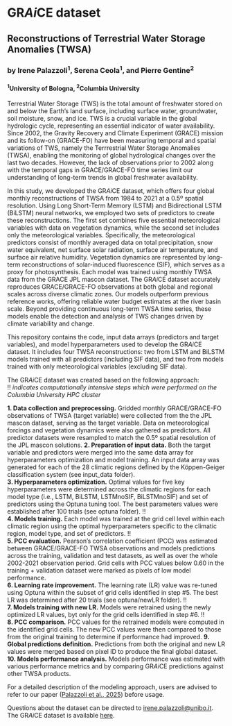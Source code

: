 # GR*Ai*CE dataset
## Reconstructions of Terrestrial Water Storage Anomalies (TWSA)

### by Irene Palazzoli<sup>1</sup>, Serena Ceola<sup>1</sup>, and Pierre Gentine<sup>2</sup>
#### <sup>1</sup>University of Bologna, <sup>2</sup>Columbia University

Terrestrial Water Storage (TWS) is the total amount of freshwater stored on and below the Earth’s land surface, including surface water, groundwater, soil moisture, snow, and ice. TWS is a crucial variable in the global hydrologic cycle, representing an essential indicator of water availability. Since 2002, the Gravity Recovery and Climate Experiment (GRACE) mission and its follow-on (GRACE-FO) have been measuring temporal and spatial variations of TWS, namely the Terrrestrial Water Storage Anomalies (TWSA), enabling the monitoring of global hydrological changes over the last two decades. However, the lack of observations prior to 2002 along with the temporal gaps in GRACE/GRACE-FO time series limit our understanding of long-term trends in global freshwater availability.

In this study, we developed the GR*Ai*CE dataset, which offers four global monthly reconstructions of TWSA from 1984 to 2021 at a 0.5º spatial resolution. Using Long Short-Term Memory (LSTM) and Bidirectional LSTM (BiLSTM) neural networks, we employed two sets of predictors to create these reconstructions. The first set combines five essential meteorological variables with data on vegetation dynamics, while the second set includes only the meteorological variables. Specifically, the meteorological predictors consist of monthly averaged data on total precipitation, snow water equivalent, net surface solar radiation, surface air temperature, and surface air relative humidity. Vegetation dynamics are represented by long-term reconstructions of solar-induced fluorescence (SIF), which serves as a proxy for photosynthesis. Each model was trained using monthly TWSA data from the GRACE JPL mascon dataset. The GR*Ai*CE dataset accurately reproduces GRACE/GRACE-FO observations at both global and regional scales across diverse climatic zones. Our models outperform previous reference works, offering reliable water budget estimates at the river basin scale. Beyond providing continuous long-term TWSA time series, these models enable the detection and analysis of TWS changes driven by climate variability and change.

This repository contains the code, input data arrays (predictors and target variables), and model hyperparameters used to develop the GR*Ai*CE dataset. It includes four TWSA reconstructions: two from LSTM and BiLSTM models trained with all predictors (including SIF data), and two from models trained with only meteorological variables (excluding SIF data).

The GR*Ai*CE dataset was created based on the following approach:  
:bangbang: *indicates computationally intensive steps which were performed on the Columbia University HPC cluster*  

__1.	Data collection and preprocessing.__ Gridded monthly GRACE/GRACE-FO observations of TWSA (target variable) were collected from the the JPL mascon dataset, serving as the target variable. Data on meteorological forcings and vegetation dynamics were also gathered as predictors. All predictor datasets were resampled to match the 0.5º spatial resolution of the JPL mascon solutions.
__2.	Preparation of input data.__ Both the target variable and predictors were merged into the same data array for hyperparameters optimization and model training. An input data array was generated for each of the 28 climatic regions defined by the Köppen-Geiger classification system (see input_data folder).  
__3.	Hyperparameters optimization.__ Optimal values for five key hyperparameters were determined across the climatic regions for each model type (i.e., LSTM, BiLSTM, LSTMnoSIF, BiLSTMnoSIF) and set of predictors using the Optuna tuning tool. The best parameters values were established after 100 trials (see optuna folder). :bangbang:  
__4.	Models training.__ Each model was trained at the grid cell level within each climatic region using the optimal hyperparameters specific to the climatic region, model type, and set of predictors. :bangbang:  
__5.	PCC evaluation.__ Pearson’s correlation coefficient (PCC) was estimated between GRACE/GRACE-FO TWSA observations and models predictions across the training, validation and test datasets, as well as over the whole 2002-2021 observation period. Grid cells with PCC values below 0.60 in the training + validation dataset were marked as pixels of low model performance.  
__6.	Learning rate improvement.__ The learning rate (LR) value was re-tuned using Optuna within the subset of grid cells identified in step #5. The best LR was determined after 20 trials (see optuna/newLR folder). :bangbang:  
__7.	Models training with new LR.__ Models were retrained using the newly optimized LR values, byt only for the grid cells identified in step #6. :bangbang:  
__8.	PCC comparison.__ PCC values for the retrained models were computed in the identified grid cells. The new PCC values were then compared to those from the original training to determine if performance had improved.
__9.	Global predictions definition.__ Predictions from both the original and new LR values were merged based on pixel ID to produce the final global dataset. 
__10.	Models performance analysis.__ Models performance was estimated with various performance metrics and by comparing GR*Ai*CE predictions against other TWSA products.

For a detailed description of the modeling approach, users are advised to refer to our paper ([Palazzoli et al., 2025](https://doi.org/10.1038/s41597-025-04403-3)) before usage.  

Questions about the dataset can be directed to irene.palazzoli@unibo.it.  
The GR*Ai*CE dataset is available [here](https://doi.org/10.5281/zenodo.10953658).
